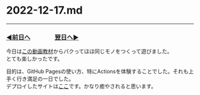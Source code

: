 # 2022-12-17.md

---
### [◀️前日へ](https://github.com/yuasys/chatty-journal/blob/main/2022/12/2022-12-16.md)&emsp;&emsp;&emsp;&emsp;[翌日へ▶️](https://github.com/yuasys/chatty-journal/blob/main/2022/12/2022-12-18.md)


今日は[この動画教材](https://www.youtube.com/watch?v=k1yULKWfO-s)からパクってほほ同じモノをつくって遊びました。  
とても楽しかったです。

目的は、GitHub Pagesの使い方、特にActionsを体験することでした。それも上手く行き満足の一日でした。  
デプロイしたサイトは[ここ](https://yuasys.github.io/image-gallery-tutorial/)です。かなり癒やされると思います。


